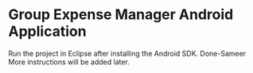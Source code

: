Group Expense Manager Android Application
=========================================

Run the project in Eclipse after installing the Android SDK.
Done-Sameer
More instructions will be added later.
